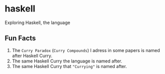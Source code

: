 # haskell
Exploring Haskell, the language

## Fun Facts

1. The `Curry Paradox` (`Curry Compounds`) I adress in some papers is named after Haskell Curry.
2. The same Haskell Curry the language is named after.
3. The same Haskell Curry that `"Currying"` is named after.
